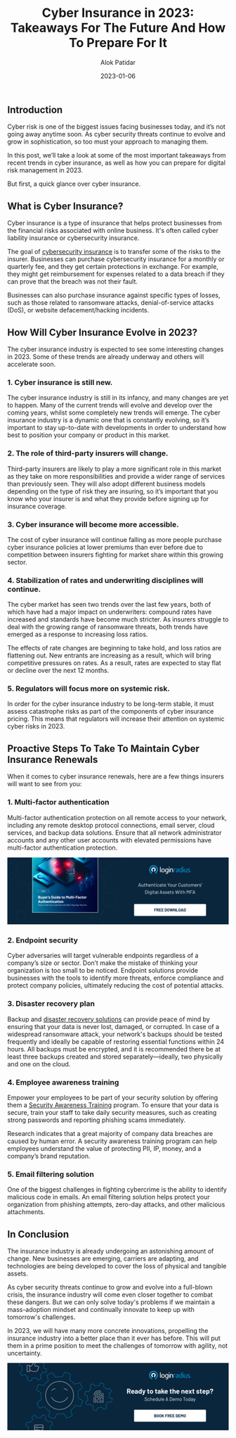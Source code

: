 ﻿---
title: "Cyber Insurance in 2023: Takeaways For The Future And How To Prepare For It"
date: "2023-01-06"
coverImage: "cyber-insurance.jpg"
tags: ["cybersecurity", "cyberinsurance", "risk management"]
author: "Alok Patidar"
description: "As cyber risks continue to evolve and increase, it is no surprise that cyber insurance is becoming one of the fastest-growing insurance products in the market. Learn how it will shape the security space in 2023."
metadescription: "As technology continues to speed up businesses, the nature of cyber risk will change. Learn how  cyber insurance will be different in 2023."
metatitle: "Cyber Insurance In 2023: How Insurers Must Adapt To Survive?"
---

## Introduction

Cyber risk is one of the biggest issues facing businesses today, and it’s not going away anytime soon. As cyber security threats continue to evolve and grow in sophistication, so too must your approach to managing them.

In this post, we’ll take a look at some of the most important takeaways from recent trends in cyber insurance, as well as how you can prepare for digital risk management in 2023.


But first, a quick glance over cyber insurance.


## What is Cyber Insurance?

Cyber insurance is a type of insurance that helps protect businesses from the financial risks associated with online business. It's often called cyber liability insurance or cybersecurity insurance.

The goal of [cybersecurity insurance](https://blog.loginradius.com/identity/cyber-insurance-guide-2022/) is to transfer some of the risks to the insurer. Businesses can purchase cybersecurity insurance for a monthly or quarterly fee, and they get certain protections in exchange. For example, they might get reimbursement for expenses related to a data breach if they can prove that the breach was not their fault.

Businesses can also purchase insurance against specific types of losses, such as those related to ransomware attacks, denial-of-service attacks (DoS), or website defacement/hacking incidents.


## How Will Cyber Insurance Evolve in 2023?

The cyber insurance industry is expected to see some interesting changes in 2023. Some of these trends are already underway and others will accelerate soon. 


### 1. Cyber insurance is still new. 

The cyber insurance industry is still in its infancy, and many changes are yet to happen. Many of the current trends will evolve and develop over the coming years, whilst some completely new trends will emerge. The cyber insurance industry is a dynamic one that is constantly evolving, so it’s important to stay up-to-date with developments in order to understand how best to position your company or product in this market.


### 2. The role of third-party insurers will change.

Third-party insurers are likely to play a more significant role in this market as they take on more responsibilities and provide a wider range of services than previously seen. They will also adopt different business models depending on the type of risk they are insuring, so it’s important that you know who your insurer is and what they provide before signing up for insurance coverage.


### 3. Cyber insurance will become more accessible.

The cost of cyber insurance will continue falling as more people purchase cyber insurance policies at lower premiums than ever before due to competition between insurers fighting for market share within this growing sector. 


### 4. Stabilization of rates and underwriting disciplines will continue.

The cyber market has seen two trends over the last few years, both of which have had a major impact on underwriters: compound rates have increased and standards have become much stricter. As insurers struggle to deal with the growing range of ransomware threats, both trends have emerged as a response to increasing loss ratios.

The effects of rate changes are beginning to take hold, and loss ratios are flattening out. New entrants are increasing as a result, which will bring competitive pressures on rates. As a result, rates are expected to stay flat or decline over the next 12 months.


### 5. Regulators will focus more on systemic risk.

In order for the cyber insurance industry to be long-term stable, it must assess catastrophe risks as part of the components of cyber insurance pricing. This means that regulators will increase their attention on systemic cyber risks in 2023.


## Proactive Steps To Take To Maintain Cyber Insurance Renewals

When it comes to cyber insurance renewals, here are a few things insurers will want to see from you:


### 1. Multi-factor authentication

Multi-factor authentication protection on all remote access to your network, including any remote desktop protocol connections, email server, cloud services, and backup data solutions. Ensure that all network administrator accounts and any other user accounts with elevated permissions have multi-factor authentication protection.


[![EB-GD-to-MFA](EB-GD-to-MFA.png)](https://www.loginradius.com/resource/ebook/buyers-guide-to-multi-factor-authentication/)


### 2. Endpoint security

Cyber adversaries will target vulnerable endpoints regardless of a company’s size or sector. Don’t make the mistake of thinking your organization is too small to be noticed. Endpoint solutions provide businesses with the tools to identify more threats, enforce compliance and protect company policies, ultimately reducing the cost of potential attacks.


### 3. Disaster recovery plan

Backup and [disaster recovery solutions](https://blog.loginradius.com/identity/prevent-accidental-data-exposure-company/) can provide peace of mind by ensuring that your data is never lost, damaged, or corrupted. In case of a widespread ransomware attack, your network's backups should be tested frequently and ideally be capable of restoring essential functions within 24 hours. All backups must be encrypted, and it is recommended there be at least three backups created and stored separately—ideally, two physically and one on the cloud.


### 4. Employee awareness training

Empower your employees to be part of your security solution by offering them a [Security Awareness Training](https://blog.loginradius.com/growth/7-tips-enjoy-cybersecurity-awareness-month/) program. To ensure that your data is secure, train your staff to take daily security measures, such as creating strong passwords and reporting phishing scams immediately.

Research indicates that a great majority of company data breaches are caused by human error. A security awareness training program can help employees understand the value of protecting PII, IP, money, and a company’s brand reputation.


### 5. Email filtering solution

One of the biggest challenges in fighting cybercrime is the ability to identify malicious code in emails. An email filtering solution helps protect your organization from phishing attempts, zero-day attacks, and other malicious attachments. 


## In Conclusion

The insurance industry is already undergoing an astonishing amount of change. New businesses are emerging, carriers are adapting, and technologies are being developed to cover the loss of physical and tangible assets. 

As cyber security threats continue to grow and evolve into a full-blown crisis, the insurance industry will come even closer together to combat these dangers. But we can only solve today's problems if we maintain a mass-adoption mindset and continually innovate to keep up with tomorrow's challenges. 

In 2023, we will have many more concrete innovations, propelling the insurance industry into a better place than it ever has before. This will put them in a prime position to meet the challenges of tomorrow with agility, not uncertainty.

[![book-a-demo-Consultation](../../assets/book-a-demo-loginradius.png)](https://www.loginradius.com/book-a-demo/)


